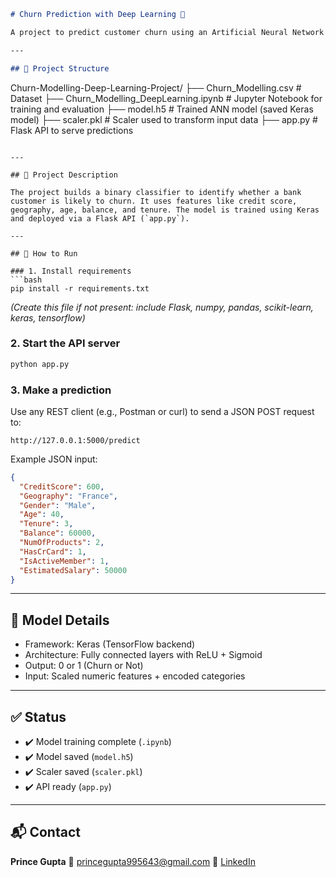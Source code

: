 ```markdown
# Churn Prediction with Deep Learning 🧠

A project to predict customer churn using an Artificial Neural Network (ANN) built with Keras. It includes data preprocessing, model training, evaluation, and deployment using Flask.

---

## 📂 Project Structure

```

Churn-Modelling-Deep-Learning-Project/
├── Churn\_Modelling.csv                 # Dataset
├── Churn\_Modelling\_DeepLearning.ipynb # Jupyter Notebook for training and evaluation
├── model.h5                            # Trained ANN model (saved Keras model)
├── scaler.pkl                          # Scaler used to transform input data
├── app.py                              # Flask API to serve predictions

````

---

## 📌 Project Description

The project builds a binary classifier to identify whether a bank customer is likely to churn. It uses features like credit score, geography, age, balance, and tenure. The model is trained using Keras and deployed via a Flask API (`app.py`).

---

## 🧪 How to Run

### 1. Install requirements
```bash
pip install -r requirements.txt
````

*(Create this file if not present: include Flask, numpy, pandas, scikit-learn, keras, tensorflow)*

### 2. Start the API server

```bash
python app.py
```

### 3. Make a prediction

Use any REST client (e.g., Postman or curl) to send a JSON POST request to:

```
http://127.0.0.1:5000/predict
```

Example JSON input:

```json
{
  "CreditScore": 600,
  "Geography": "France",
  "Gender": "Male",
  "Age": 40,
  "Tenure": 3,
  "Balance": 60000,
  "NumOfProducts": 2,
  "HasCrCard": 1,
  "IsActiveMember": 1,
  "EstimatedSalary": 50000
}
```

---

## 🧠 Model Details

* Framework: Keras (TensorFlow backend)
* Architecture: Fully connected layers with ReLU + Sigmoid
* Output: 0 or 1 (Churn or Not)
* Input: Scaled numeric features + encoded categories

---

## ✅ Status

* ✔️ Model training complete (`.ipynb`)
* ✔️ Model saved (`model.h5`)
* ✔️ Scaler saved (`scaler.pkl`)
* ✔️ API ready (`app.py`)

---

## 📬 Contact

**Prince Gupta**
📧 [princegupta995643@gmail.com](mailto:princegupta995643@gmail.com)
🔗 [LinkedIn](https://www.linkedin.com/in/prince-gupta-a8129a209/)

```

